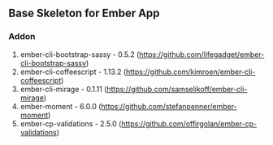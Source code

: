 ## Base Skeleton for Ember App

### Addon

1. ember-cli-bootstrap-sassy - 0.5.2 (https://github.com/lifegadget/ember-cli-bootstrap-sassy)
2. ember-cli-coffeescript - 1.13.2 (https://github.com/kimroen/ember-cli-coffeescript)
3. ember-cli-mirage - 0.1.11 (https://github.com/samselikoff/ember-cli-mirage)
4. ember-moment - 6.0.0 (https://github.com/stefanpenner/ember-moment)
5. ember-cp-validations - 2.5.0 (https://github.com/offirgolan/ember-cp-validations)
